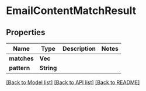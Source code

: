 # EmailContentMatchResult

## Properties

Name | Type | Description | Notes
------------ | ------------- | ------------- | -------------
**matches** | **Vec<String>** |  | 
**pattern** | **String** |  | 

[[Back to Model list]](../README.md#documentation-for-models) [[Back to API list]](../README.md#documentation-for-api-endpoints) [[Back to README]](../README.md)


